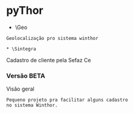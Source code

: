 # pyThor

* \Geo
```
Geolocalização pro sistema winthor

* \Sintegra
```
Cadastro de cliente pela Sefaz Ce


### Versão BETA

Visão geral
```
Pequeno projeto pra facilitar alguns cadastro
no sistema Winthor.